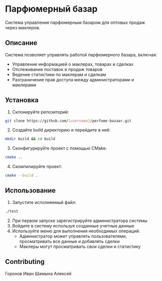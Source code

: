 # Парфюмерный базар

Система управления парфюмерным базаром для оптовых продаж через маклеров.

## Описание

Система позволяет управлять работой парфюмерного базара, включая:
- Управление информацией о маклерах, товарах и сделках
- Отслеживание поставок и продаж товаров
- Ведение статистики по маклерам и сделкам
- Разграничение прав доступа между администраторами и маклерами

## Установка

1. Склонируйте репозиторий:
```bash
git clone https://github.com/[username]/perfume-bazaar.git
```

2. Создайте build директорию и перейдите в неё:
```bash
mkdir build && cd build
```

3. Сконфигурируйте проект с помощью CMake:
```bash 
cmake ..
```

4. Скомпилируйте проект:
```bash
cmake --build .
```

## Использование

1. Запустите исполняемый файл:
```bash
./test
```

2. При первом запуске зарегистрируйте администратора системы
3. Войдите в систему используя созданные учетные данные
4. Используйте меню для выполнения необходимых операций:
   - Администратор может управлять пользователями, просматривать все данные и добавлять сделки
   - Маклеры могут просматривать свои сделки и статистику

## Contributing

Горохов Иван
Шамына Алексей
